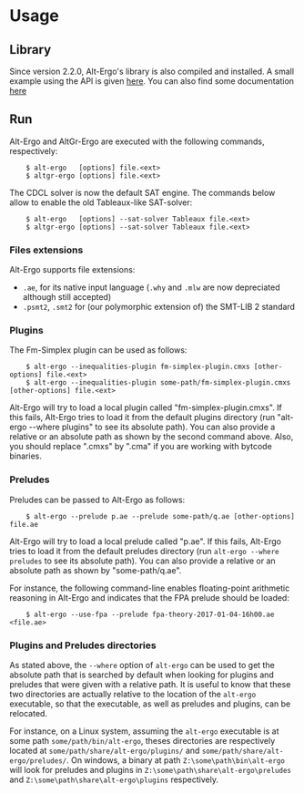 # Usage

## Library

Since version 2.2.0, Alt-Ergo's library is also compiled and installed. A small example using the API is given [here](examples/lib_usage.ml). You can also find some documentation [here](https://ocamlpro.github.io/alt-ergo/dev/alt-ergo-lib/index.html)

## Run

Alt-Ergo and AltGr-Ergo are executed with the following commands,
  respectively:

        $ alt-ergo   [options] file.<ext>
        $ altgr-ergo [options] file.<ext>

The CDCL solver is now the default SAT engine. The commands below
allow to enable the old Tableaux-like SAT-solver:

        $ alt-ergo   [options] --sat-solver Tableaux file.<ext>
        $ altgr-ergo [options] --sat-solver Tableaux file.<ext>

### Files extensions
Alt-Ergo supports file extensions:
- `.ae`, for its native input language (`.why` and `.mlw` are now depreciated although still accepted)
- `.psmt2`, `.smt2` for (our polymorphic extension of) the SMT-LIB 2
  standard


### Plugins

The Fm-Simplex plugin can be used as follows:

        $ alt-ergo --inequalities-plugin fm-simplex-plugin.cmxs [other-options] file.<ext>
        $ alt-ergo --inequalities-plugin some-path/fm-simplex-plugin.cmxs [other-options] file.<ext>

   Alt-Ergo will try to load a local plugin called
   "fm-simplex-plugin.cmxs". If this fails, Alt-Ergo tries to load it
   from the default plugins directory (run "alt-ergo --where plugins"
   to see its absolute path). You can also provide a relative or an
   absolute path as shown by the second command above. Also, you
   should replace ".cmxs" by ".cma" if you are working with bytcode
   binaries.

### Preludes

Preludes can be passed to Alt-Ergo as follows:

        $ alt-ergo --prelude p.ae --prelude some-path/q.ae [other-options] file.ae

   Alt-Ergo will try to load a local prelude called "p.ae". If this
   fails, Alt-Ergo tries to load it from the default preludes
   directory (run `alt-ergo --where preludes` to see its absolute
   path). You can also provide a relative or an absolute path as shown
   by "some-path/q.ae".

   For instance, the following command-line enables floating-point
   arithmetic reasoning in Alt-Ergo and indicates that the FPA prelude
   should be loaded:

        $ alt-ergo --use-fpa --prelude fpa-theory-2017-01-04-16h00.ae <file.ae>

### Plugins and Preludes directories

As stated above, the `--where` option of `alt-ergo` can be used to get the absolute
path that is searched by default when looking for plugins and preludes that were
given with a relative path. It is useful to know that these two directories are
actually relative to the location of the `alt-ergo` executable, so that the
executable, as well as preludes and plugins, can be relocated.

For instance, on a Linux system, assuming the `alt-ergo` executable is at some path
`some/path/bin/alt-ergo`, theses directories are respectively located at
`some/path/share/alt-ergo/plugins/` and `some/path/share/alt-ergo/preludes/`.
On windows, a binary at path `Z:\some\path\bin\alt-ergo` will look for preludes and
plugins in `Z:\some\path\share\alt-ergo\preludes` and
`Z:\some\path\share\alt-ergo\plugins` respectively.
